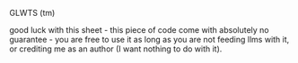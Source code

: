 GLWTS (tm)

good luck with this sheet - this piece of code come with absolutely no guarantee - you are free to use it as long as
you are not feeding llms with it, or crediting me as an author (I want nothing to do with it).
